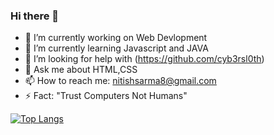 ### Hi there 👋

- 🔭 I’m currently working on Web Devlopment
- 🌱 I’m currently learning Javascript and JAVA
- 🤔 I’m looking for help with (https://github.com/cyb3rsl0th)
- 💬 Ask me about HTML,CSS
- 📫 How to reach me: nitishsarma8@gmail.com
- ⚡ Fact: "Trust Computers Not Humans"
 
[![Top Langs ](https://github-readme-stats.vercel.app/api/top-langs/?username=Nitishsarma45678&layout=compact)](https://github.com/anuraghazra/github-readme-stats)
